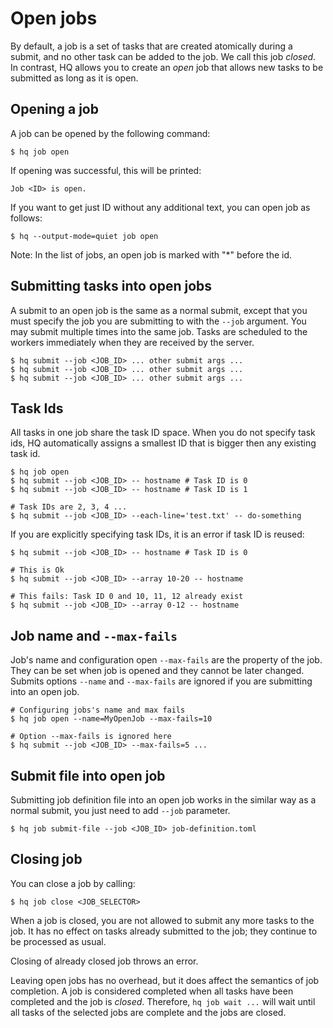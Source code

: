 # Open jobs

By default, a job is a set of tasks that are created atomically during a submit, and no other task can be added to the
job.
We call this job *closed*. In contrast, HQ allows you to create an *open* job that allows new tasks to be submitted as
long as it is open.

## Opening a job

A job can be opened by the following command:

```commandline
$ hq job open
```

If opening was successful, this will be printed:

```
Job <ID> is open.
```

If you want to get just ID without any additional text, you can open job as follows:

```commandline
$ hq --output-mode=quiet job open
```

Note: In the list of jobs, an open job is marked with "*" before the id.

## Submitting tasks into open jobs

A submit to an open job is the same as a normal submit, except that you must specify the job you are submitting to with
the `--job` argument. You may submit multiple times into the same job. Tasks are scheduled to the workers immediately
when they are received by the server.

```
$ hq submit --job <JOB_ID> ... other submit args ...
$ hq submit --job <JOB_ID> ... other submit args ...
$ hq submit --job <JOB_ID> ... other submit args ...
```

## Task Ids

All tasks in one job share the task ID space. When you do not specify task ids, HQ automatically assigns a smallest ID
that is bigger then any existing task id.

```commandline
$ hq job open
$ hq submit --job <JOB_ID> -- hostname # Task ID is 0 
$ hq submit --job <JOB_ID> -- hostname # Task ID is 1

# Task IDs are 2, 3, 4 ...
$ hq submit --job <JOB_ID> --each-line='test.txt' -- do-something
```

If you are explicitly specifying task IDs, it is an error if task ID is reused:

```commandline
$ hq submit --job <JOB_ID> -- hostname # Task ID is 0

# This is Ok 
$ hq submit --job <JOB_ID> --array 10-20 -- hostname

# This fails: Task ID 0 and 10, 11, 12 already exist
$ hq submit --job <JOB_ID> --array 0-12 -- hostname
```

## Job name and `--max-fails`

Job's name and configuration open `--max-fails` are the property of the job. They can be set when job is opened and they
cannot be later changed. Submits options `--name` and `--max-fails` are ignored if you are submitting into an open job.

```commandline
# Configuring jobs's name and max fails
$ hq job open --name=MyOpenJob --max-fails=10

# Option --max-fails is ignored here
$ hq submit --job <JOB_ID> --max-fails=5 ...
```

## Submit file into open job

Submitting job definition file into an open job works in the similar way as a normal submit, you just need to
add `--job` parameter.

```commandline
$ hq job submit-file --job <JOB_ID> job-definition.toml
```

## Closing job

You can close a job by calling:

```commandline
$ hq job close <JOB_SELECTOR>
```

When a job is closed, you are not allowed to submit any more tasks to the job.
It has no effect on tasks already submitted to the job; they continue to be processed as usual.

Closing of already closed job throws an error.

Leaving open jobs has no overhead, but it does affect the semantics of job completion.
A job is considered completed when all tasks have been completed and the job is *closed*.
Therefore, `hq job wait ...` will wait until all tasks of the selected jobs are complete and the jobs are closed.
